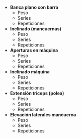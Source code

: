 + **Banca plano con barra**
	+ Peso
	+ Series
	+ Repeticiones
+ **Inclinado (mancuernas)**
	+ Peso
	+ Series
	+ Repeticiones
+ **Aperturas en máquina**
	+ Peso
	+ Series
	+ Repeticiones
+ **Inclinado máquina**
	+ Peso
	+ Series
	+ Repeticiones
+ **Extensión triceps (polea)**
	+ Peso
	+ Series 
	+ Repeticiones
+ **Elevación laterales mancuerna**
	+ Peso
	+ Series
	+ Repeticiones
